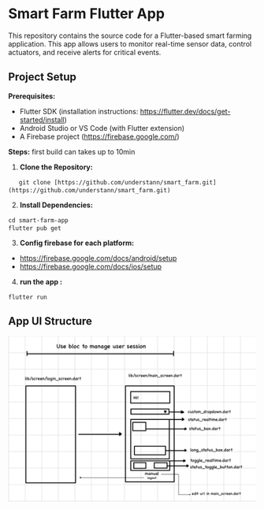 # Smart Farm Flutter App

This repository contains the source code for a Flutter-based smart farming application. This app allows users to monitor real-time sensor data, control actuators, and receive alerts for critical events.

## Project Setup

**Prerequisites:**

* Flutter SDK (installation instructions: https://flutter.dev/docs/get-started/install)
* Android Studio or VS Code (with Flutter extension)
* A Firebase project (https://firebase.google.com/)

**Steps:**
first build can takes up to 10min

1. **Clone the Repository:**
```
   git clone [https://github.com/understann/smart_farm.git](https://github.com/understann/smart_farm.git)
```

2. **Install Dependencies:**
```
cd smart-farm-app
flutter pub get

```
3. **Config firebase for each platform:**
- https://firebase.google.com/docs/android/setup
- https://firebase.google.com/docs/ios/setup

4. **run the app :**
```
flutter run
```

## App UI Structure
![UI structure](./assets/UIStructure.jpeg)
